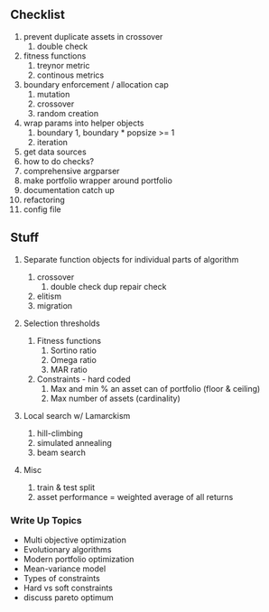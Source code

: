 ## Checklist
1. prevent duplicate assets in crossover
    1. double check
1. fitness functions
    1. treynor metric
    1. continous metrics
1. boundary enforcement / allocation cap
    1. mutation
    1. crossover
    1. random creation
1. wrap params into helper objects
    1. boundary
        1, boundary * popsize >= 1
    1. iteration
1. get data sources
1. how to do checks?
1. comprehensive argparser
1. make portfolio wrapper around portfolio
1. documentation catch up
1. refactoring
1. config file

## Stuff
1. Separate function objects for individual parts of algorithm
    1. crossover
        1. double check dup repair check
    1. elitism
    1. migration
    
1. Selection thresholds 
    1. Fitness functions
        1. Sortino ratio
        1. Omega ratio
        1. MAR ratio
    1. Constraints - hard coded
        1. Max and min % an asset can of portfolio (floor & ceiling)
        1. Max number of assets (cardinality)
        
1. Local search w/ Lamarckism
    1. hill-climbing
    1. simulated annealing
    1. beam search
    
1. Misc
    1. train & test split
    1. asset performance = weighted average of all returns

### Write Up Topics
- Multi objective optimization
- Evolutionary algorithms
- Modern portfolio optimization
- Mean-variance model
- Types of constraints
- Hard vs soft constraints
- discuss pareto optimum